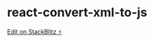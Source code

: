 # react-convert-xml-to-js

[Edit on StackBlitz ⚡️](https://stackblitz.com/edit/react-convert-xml-to-js)